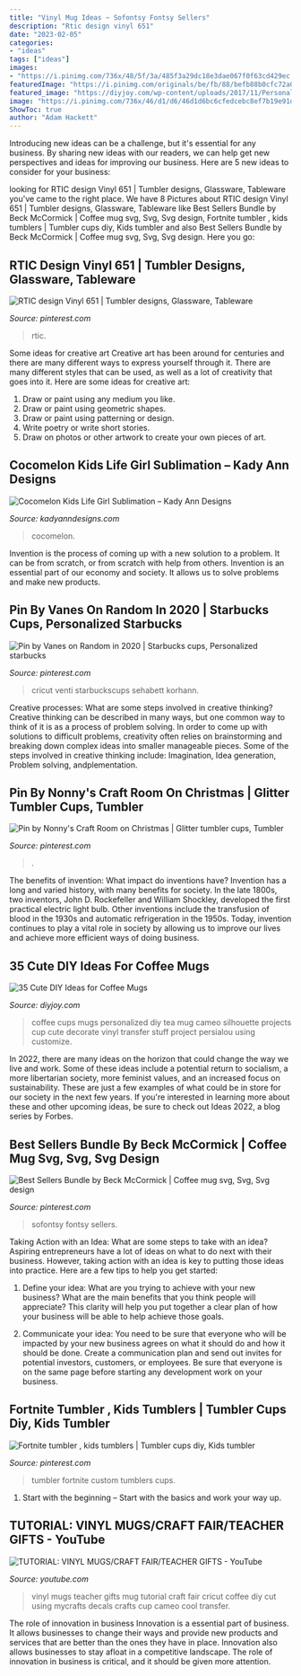 ```yaml
---
title: "Vinyl Mug Ideas ~ Sofontsy Fontsy Sellers"
description: "Rtic design vinyl 651"
date: "2023-02-05"
categories:
- "ideas"
tags: ["ideas"]
images:
- "https://i.pinimg.com/736x/48/5f/3a/485f3a29dc18e3dae067f0f63cd429ec.jpg"
featuredImage: "https://i.pinimg.com/originals/be/fb/88/befb88b0cfc72a0451528a388a3b10a8.jpg"
featured_image: "https://diyjoy.com/wp-content/uploads/2017/11/Personalized-Coffee-Mug.jpg"
image: "https://i.pinimg.com/736x/46/d1/d6/46d1d6bc6cfedcebc8ef7b19e91d2b93.jpg"
ShowToc: true
author: "Adam Hackett"
---
```



Introducing new ideas can be a challenge, but it's essential for any business. By sharing new ideas with our readers, we can help get new perspectives and ideas for improving our business. Here are 5 new ideas to consider for your business: 

	

		
looking for RTIC design Vinyl 651 | Tumbler designs, Glassware, Tableware you've came to the right place. We have 8 Pictures about RTIC design Vinyl 651 | Tumbler designs, Glassware, Tableware like Best Sellers Bundle by Beck McCormick | Coffee mug svg, Svg, Svg design, Fortnite tumbler , kids tumblers | Tumbler cups diy, Kids tumbler and also Best Sellers Bundle by Beck McCormick | Coffee mug svg, Svg, Svg design. Here you go:
		
    
## RTIC Design Vinyl 651 | Tumbler Designs, Glassware, Tableware

<img loading=lazy src="https://i.pinimg.com/originals/be/fb/88/befb88b0cfc72a0451528a388a3b10a8.jpg" onerror="this.onerror=null;this.src='https://tse4.mm.bing.net/th?id=OIP.QuR_n3weeuh2AKoxsxl7EAHaJ4&amp;pid=15.1';" alt="RTIC design Vinyl 651 | Tumbler designs, Glassware, Tableware">

_Source: pinterest.com_

>rtic. 

	

Some ideas for creative art
Creative art has been around for centuries and there are many different ways to express yourself through it. There are many different styles that can be used, as well as a lot of creativity that goes into it. Here are some ideas for creative art:
1) Draw or paint using any medium you like.
2) Draw or paint using geometric shapes.
3) Draw or paint using patterning or design.
4) Write poetry or write short stories.
5) Draw on photos or other artwork to create your own pieces of art.

    
## Cocomelon Kids Life Girl Sublimation – Kady Ann Designs

<img loading=lazy src="https://cdn.shopify.com/s/files/1/0441/3928/2594/products/hgjjdfndf_1024x1024.png?v=1615936019" onerror="this.onerror=null;this.src='https://tse2.mm.bing.net/th?id=OIP.hGkKcPuBc67__MK6TChUjgHaHE&amp;pid=15.1';" alt="Cocomelon Kids Life Girl Sublimation – Kady Ann Designs">

_Source: kadyanndesigns.com_

>cocomelon. 

	

Invention is the process of coming up with a new solution to a problem. It can be from scratch, or from scratch with help from others. Invention is an essential part of our economy and society. It allows us to solve problems and make new products.

    
## Pin By Vanes On Random In 2020 | Starbucks Cups, Personalized Starbucks

<img loading=lazy src="https://i.pinimg.com/736x/46/d1/d6/46d1d6bc6cfedcebc8ef7b19e91d2b93.jpg" onerror="this.onerror=null;this.src='https://tse4.mm.bing.net/th?id=OIP.DnxzVvpau8OcyQM8AxyKiQHaLF&amp;pid=15.1';" alt="Pin by Vanes on Random in 2020 | Starbucks cups, Personalized starbucks">

_Source: pinterest.com_

>cricut venti starbuckscups sehabett korhann. 

	

Creative processes: What are some steps involved in creative thinking?
Creative thinking can be described in many ways, but one common way to think of it is as a process of problem solving. In order to come up with solutions to difficult problems, creativity often relies on brainstorming and breaking down complex ideas into smaller manageable pieces. Some of the steps involved in creative thinking include: Imagination, Idea generation, Problem solving, andplementation.

    
## Pin By Nonny&#039;s Craft Room On Christmas | Glitter Tumbler Cups, Tumbler

<img loading=lazy src="https://i.pinimg.com/originals/93/1f/8f/931f8f7736f74d630ab6c8de7bcdccd4.jpg" onerror="this.onerror=null;this.src='https://tse4.mm.bing.net/th?id=OIP.4quXxi1i-TrUAUvxy2lFGgHaJ4&amp;pid=15.1';" alt="Pin by Nonny&#039;s Craft Room on Christmas | Glitter tumbler cups, Tumbler">

_Source: pinterest.com_

>. 

	

The benefits of invention: What impact do inventions have?
Invention has a long and varied history, with many benefits for society. In the late 1800s, two inventors, John D. Rockefeller and William Shockley, developed the first practical electric light bulb. Other inventions include the transfusion of blood in the 1930s and automatic refrigeration in the 1950s. Today, invention continues to play a vital role in society by allowing us to improve our lives and achieve more efficient ways of doing business.

    
## 35 Cute DIY Ideas For Coffee Mugs

<img loading=lazy src="https://diyjoy.com/wp-content/uploads/2017/11/Personalized-Coffee-Mug.jpg" onerror="this.onerror=null;this.src='https://tse1.mm.bing.net/th?id=OIP.M9dl9aCU_wc1s82vRnwnUgHaLE&amp;pid=15.1';" alt="35 Cute DIY Ideas for Coffee Mugs">

_Source: diyjoy.com_

>coffee cups mugs personalized diy tea mug cameo silhouette projects cup cute decorate vinyl transfer stuff project persialou using customize. 

	

In 2022, there are many ideas on the horizon that could change the way we live and work. Some of these ideas include a potential return to socialism, a more libertarian society, more feminist values, and an increased focus on sustainability. These are just a few examples of what could be in store for our society in the next few years. If you're interested in learning more about these and other upcoming ideas, be sure to check out Ideas 2022, a blog series by Forbes.

    
## Best Sellers Bundle By Beck McCormick | Coffee Mug Svg, Svg, Svg Design

<img loading=lazy src="https://i.pinimg.com/736x/48/5f/3a/485f3a29dc18e3dae067f0f63cd429ec.jpg" onerror="this.onerror=null;this.src='https://tse3.mm.bing.net/th?id=OIP.il2uDCGdHJsYxBqKx7ZkGgHaHa&amp;pid=15.1';" alt="Best Sellers Bundle by Beck McCormick | Coffee mug svg, Svg, Svg design">

_Source: pinterest.com_

>sofontsy fontsy sellers. 

	

Taking Action with an Idea: What are some steps to take with an idea?
Aspiring entrepreneurs have a lot of ideas on what to do next with their business. However, taking action with an idea is key to putting those ideas into practice. Here are a few tips to help you get started:
1. Define your idea: What are you trying to achieve with your new business? What are the main benefits that you think people will appreciate? This clarity will help you put together a clear plan of how your business will be able to help achieve those goals.

2. Communicate your idea: You need to be sure that everyone who will be impacted by your new business agrees on what it should do and how it should be done. Create a communication plan and send out invites for potential investors, customers, or employees. Be sure that everyone is on the same page before starting any development work on your business.


    
## Fortnite Tumbler , Kids Tumblers | Tumbler Cups Diy, Kids Tumbler

<img loading=lazy src="https://i.pinimg.com/736x/e2/9e/9a/e29e9a19a9e2471dc2392877521e31d5.jpg" onerror="this.onerror=null;this.src='https://tse3.mm.bing.net/th?id=OIP.oSB1IAblPK93wRBfrbNKswHaJ3&amp;pid=15.1';" alt="Fortnite tumbler , kids tumblers | Tumbler cups diy, Kids tumbler">

_Source: pinterest.com_

>tumbler fortnite custom tumblers cups. 

	

1. Start with the beginning – Start with the basics and work your way up.

    
## TUTORIAL: VINYL MUGS/CRAFT FAIR/TEACHER GIFTS - YouTube

<img loading=lazy src="https://i.ytimg.com/vi/a0rISOlF98U/maxresdefault.jpg" onerror="this.onerror=null;this.src='https://tse4.mm.bing.net/th?id=OIP.1g5rhajzEJ4KpeI0o5BYWgHaEK&amp;pid=15.1';" alt="TUTORIAL: VINYL MUGS/CRAFT FAIR/TEACHER GIFTS - YouTube">

_Source: youtube.com_

>vinyl mugs teacher gifts mug tutorial craft fair cricut coffee diy cut using mycrafts decals crafts cup cameo cool transfer. 

	

The role of innovation in business
Innovation is a essential part of business. It allows businesses to change their ways and provide new products and services that are better than the ones they have in place. Innovation also allows businesses to stay afloat in a competitive landscape. The role of innovation in business is critical, and it should be given more attention.

